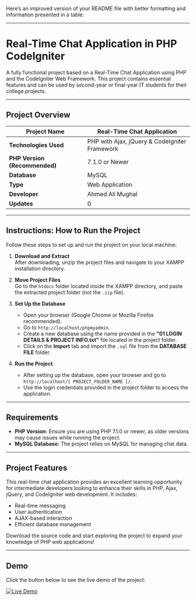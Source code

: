 Here’s an improved version of your README file with better formatting and information presented in a table:

---

# Real-Time Chat Application in PHP CodeIgniter

A fully functional project based on a Real-Time Chat Application using PHP and the CodeIgniter Web Framework. This project contains essential features and can be used by second-year or final-year IT students for their college projects.

---

## Project Overview

| **Project Name**             | Real-Time Chat Application                         |
|------------------------------|----------------------------------------------------|
| **Technologies Used**         | PHP with Ajax, jQuery & CodeIgniter Framework     |
| **PHP Version (Recommended)** | 7.1.0 or Newer                                    |
| **Database**                  | MySQL                                             |
| **Type**                      | Web Application                                   |
| **Developer**                 | Ahmed Ali Mughal                                  |
| **Updates**                   | 0                                                 |

---

## Instructions: How to Run the Project

Follow these steps to set up and run the project on your local machine:

1. **Download and Extract**  
   After downloading, unzip the project files and navigate to your XAMPP installation directory.

2. **Move Project Files**  
   Go to the `htdocs` folder located inside the XAMPP directory, and paste the extracted project folder (not the `.zip` file).

3. **Set Up the Database**  
   - Open your browser (Google Chrome or Mozilla Firefox recommended).  
   - Go to `http://localhost/phpmyadmin`.  
   - Create a new database using the name provided in the **"01 LOGIN DETAILS & PROJECT INFO.txt"** file located in the project folder.  
   - Click on the **Import** tab and import the `.sql` file from the **DATABASE FILE** folder.

4. **Run the Project**  
   - After setting up the database, open your browser and go to `http://localhost/[ PROJECT_FOLDER_NAME ]/`.  
   - Use the login credentials provided in the project folder to access the application.

---

## Requirements

- **PHP Version:** Ensure you are using PHP 7.1.0 or newer, as older versions may cause issues while running the project.
- **MySQL Database:** The project relies on MySQL for managing chat data.

---

## Project Features

This real-time chat application provides an excellent learning opportunity for intermediate developers looking to enhance their skills in PHP, Ajax, jQuery, and CodeIgniter web development. It includes:

- Real-time messaging
- User authentication
- AJAX-based interaction
- Efficient database management

Download the source code and start exploring the project to expand your knowledge of PHP web applications!

---
## Demo

Click the button below to see the live demo of the project:

[![Live Demo](https://img.shields.io/badge/Demo-Link-blue)](http://example.com/demo-link)
